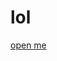 # lol

[open me](https://4276573.redirect.appmetrica.yandex.com/comics?uuid=dSSdNNOe&appmetrica_tracking_id=532897611179381232&campaign_name=comicbook_page)
